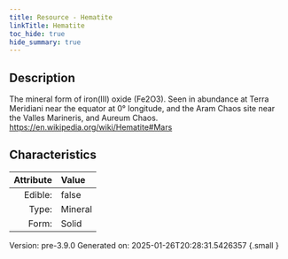```yaml
---
title: Resource - Hematite
linkTitle: Hematite
toc_hide: true
hide_summary: true
---
```


## Description
The mineral form of iron(III) oxide (Fe2O3).&#10;&#9; Seen in abundance at Terra Meridiani near the equator at 0° longitude,&#10;&#9; and the Aram Chaos site near the Valles Marineris, and Aureum Chaos.&#10;&#9; https://en.wikipedia.org/wiki/Hematite#Mars

## Characteristics

| Attribute      | Value |
|--------:|:------|
|Edible:|false|
|Type:|Mineral|
|Form:|Solid|
 



    

Version: pre-3.9.0 Generated on: 2025-01-26T20:28:31.5426357
{.small }
